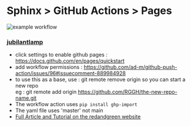 # Sphinx > GitHub Actions > Pages

![example workflow](https://github.com/RGGH/ghp2/actions/workflows/sphinx.yml/badge.svg)

### [jubilantlamp](https://rggh.github.io/jubilant-lamp/)

- click settings to enable github pages : https://docs.github.com/en/pages/quickstart
- add workflow permissions : https://github.com/ad-m/github-push-action/issues/96#issuecomment-889984928
- to use this as a base, use : git remote remove origin so you can start a new repo<br>
  eg : git remote add origin https://github.com/RGGH/the-new-repo-name.git
- The workflow action uses `pip install ghp-import`
- The yaml file uses 'master' not main
- [Full Article and Tutorial on the redandgreen website](https://redandgreen.co.uk/sphinx-to-github-pages-via-github-actions/)

<script type="text/javascript" src="https://cdnjs.buymeacoffee.com/1.0.0/button.prod.min.js" data-name="bmc-button" data-slug="DrPi" data-color="#FFDD00" data-emoji=""  data-font="Cookie" data-text="Buy me a coffee" data-outline-color="#000000" data-font-color="#000000" data-coffee-color="#ffffff" ></script>


